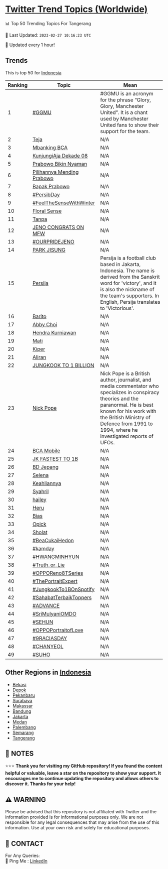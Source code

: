 [Twitter Trend Topics (Worldwide)](https://github.com/ErcinDedeoglu/Twitter-Trend-Topics)
==========


📊 Top 50 Trending Topics For Tangerang

📆 Last Updated: `2023-02-27 10:16:23 UTC`

🔧 Updated every 1 hour!


## Trends

This is top 50 for [Indonesia](</Indonesia>)

| Ranking | Topic | Mean |
| ------- | ------------ | ------------ |
| 1 | [#GGMU](http://twitter.com/search?q=%23GGMU) | #GGMU is an acronym for the phrase “Glory, Glory, Manchester United”. It is a chant used by Manchester United fans to show their support for the team. |
| 2 | [Teja](http://twitter.com/search?q=Teja) | N/A |
| 3 | [Mbanking BCA](http://twitter.com/search?q=Mbanking+BCA) | N/A |
| 4 | [KunjungiAja Dekade 08](http://twitter.com/search?q=KunjungiAja+Dekade+08) | N/A |
| 5 | [Prabowo Bikin Nyaman](http://twitter.com/search?q=Prabowo+Bikin+Nyaman) | N/A |
| 6 | [Pilihannya Mending Prabowo](http://twitter.com/search?q=Pilihannya+Mending+Prabowo) | N/A |
| 7 | [Bapak Prabowo](http://twitter.com/search?q=Bapak+Prabowo) | N/A |
| 8 | [#PersibDay](http://twitter.com/search?q=%23PersibDay) | N/A |
| 9 | [#FeelTheSenseWithWinter](http://twitter.com/search?q=%23FeelTheSenseWithWinter) | N/A |
| 10 | [Floral Sense](http://twitter.com/search?q=Floral+Sense) | N/A |
| 11 | [Tanpa](http://twitter.com/search?q=Tanpa) | N/A |
| 12 | [JENO CONGRATS ON MFW](http://twitter.com/search?q=JENO+CONGRATS+ON+MFW) | N/A |
| 13 | [#OURPRIDEJENO](http://twitter.com/search?q=%23OURPRIDEJENO) | N/A |
| 14 | [PARK JISUNG](http://twitter.com/search?q=PARK+JISUNG) | N/A |
| 15 | [Persija](http://twitter.com/search?q=Persija) | Persija is a football club based in Jakarta, Indonesia. The name is derived from the Sanskrit word for 'victory', and it is also the nickname of the team's supporters. In English, Persija translates to 'Victorious'. |
| 16 | [Barito](http://twitter.com/search?q=Barito) | N/A |
| 17 | [Abby Choi](http://twitter.com/search?q=Abby+Choi) | N/A |
| 18 | [Hendra Kurniawan](http://twitter.com/search?q=Hendra+Kurniawan) | N/A |
| 19 | [Mati](http://twitter.com/search?q=Mati) | N/A |
| 20 | [Kiper](http://twitter.com/search?q=Kiper) | N/A |
| 21 | [Aliran](http://twitter.com/search?q=Aliran) | N/A |
| 22 | [JUNGKOOK TO 1 BILLION](http://twitter.com/search?q=JUNGKOOK+TO+1+BILLION) | N/A |
| 23 | [Nick Pope](http://twitter.com/search?q=Nick+Pope) | Nick Pope is a British author, journalist, and media commentator who specializes in conspiracy theories and the paranormal. He is best known for his work with the British Ministry of Defence from 1991 to 1994, where he investigated reports of UFOs. |
| 24 | [BCA Mobile](http://twitter.com/search?q=BCA+Mobile) | N/A |
| 25 | [JK FASTEST TO 1B](http://twitter.com/search?q=JK+FASTEST+TO+1B) | N/A |
| 26 | [BD Jepang](http://twitter.com/search?q=BD+Jepang) | N/A |
| 27 | [Selena](http://twitter.com/search?q=Selena) | N/A |
| 28 | [Keahliannya](http://twitter.com/search?q=Keahliannya) | N/A |
| 29 | [Syahril](http://twitter.com/search?q=Syahril) | N/A |
| 30 | [hailey](http://twitter.com/search?q=hailey) | N/A |
| 31 | [Heru](http://twitter.com/search?q=Heru) | N/A |
| 32 | [Bias](http://twitter.com/search?q=Bias) | N/A |
| 33 | [Opick](http://twitter.com/search?q=Opick) | N/A |
| 34 | [Sholat](http://twitter.com/search?q=Sholat) | N/A |
| 35 | [#BeaCukaiHedon](http://twitter.com/search?q=%23BeaCukaiHedon) | N/A |
| 36 | [#kamday](http://twitter.com/search?q=%23kamday) | N/A |
| 37 | [#HWANGMINHYUN](http://twitter.com/search?q=%23HWANGMINHYUN) | N/A |
| 38 | [#Truth_or_Lie](http://twitter.com/search?q=%23Truth_or_Lie) | N/A |
| 39 | [#OPPOReno8TSeries](http://twitter.com/search?q=%23OPPOReno8TSeries) | N/A |
| 40 | [#ThePortraitExpert](http://twitter.com/search?q=%23ThePortraitExpert) | N/A |
| 41 | [#JungkookTo1BOnSpotify](http://twitter.com/search?q=%23JungkookTo1BOnSpotify) | N/A |
| 42 | [#SahabatTerbaikToppers](http://twitter.com/search?q=%23SahabatTerbaikToppers) | N/A |
| 43 | [#ADVANCE](http://twitter.com/search?q=%23ADVANCE) | N/A |
| 44 | [#SriMulyaniOMDO](http://twitter.com/search?q=%23SriMulyaniOMDO) | N/A |
| 45 | [#SEHUN](http://twitter.com/search?q=%23SEHUN) | N/A |
| 46 | [#OPPOPortraitofLove](http://twitter.com/search?q=%23OPPOPortraitofLove) | N/A |
| 47 | [#9RACIASDAY](http://twitter.com/search?q=%239RACIASDAY) | N/A |
| 48 | [#CHANYEOL](http://twitter.com/search?q=%23CHANYEOL) | N/A |
| 49 | [#SUHO](http://twitter.com/search?q=%23SUHO) | N/A |



## Other Regions in [Indonesia](</Indonesia>)

* [Bekasi](</Indonesia/Bekasi.md>)
* [Depok](</Indonesia/Depok.md>)
* [Pekanbaru](</Indonesia/Pekanbaru.md>)
* [Surabaya](</Indonesia/Surabaya.md>)
* [Makassar](</Indonesia/Makassar.md>)
* [Bandung](</Indonesia/Bandung.md>)
* [Jakarta](</Indonesia/Jakarta.md>)
* [Medan](</Indonesia/Medan.md>)
* [Palembang](</Indonesia/Palembang.md>)
* [Semarang](</Indonesia/Semarang.md>)
* [Tangerang](</Indonesia/Tangerang.md>)



## 📝 NOTES

⭐⭐⭐ **Thank you for visiting my GitHub repository! If you found the content helpful or valuable, leave a star on the repository to show your support. It encourages me to continue updating the repository and allows others to discover it. Thanks for your help!**


## ⚠️ WARNING

Please be advised that this repository is not affiliated with Twitter and the information provided is for informational purposes only. We are not responsible for any legal consequences that may arise from the use of this information. Use at your own risk and solely for educational purposes.


## 📨 CONTACT

 For Any Queries:  
            🏓 Ping Me : [LinkedIn](https://www.linkedin.com/in/ercindedeoglu/)
